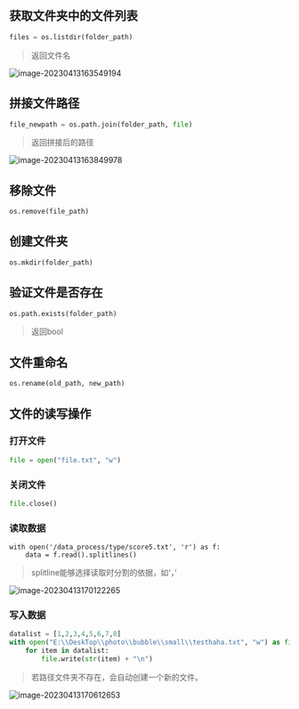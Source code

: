 ## 获取文件夹中的文件列表

```python
files = os.listdir(folder_path)
```

> 返回文件名

![image-20230413163549194](https://yoga-typora-photo.oss-cn-beijing.aliyuncs.com/typora_img/image-20230413163549194.png)



## 拼接文件路径

```python
file_newpath = os.path.join(folder_path, file)
```

> 返回拼接后的路径

![image-20230413163849978](https://yoga-typora-photo.oss-cn-beijing.aliyuncs.com/typora_img/image-20230413163849978.png)



## 移除文件

```python
os.remove(file_path)
```



## 创建文件夹

```python
os.mkdir(folder_path)
```



## 验证文件是否存在

```python
os.path.exists(folder_path)
```

> 返回bool



## 文件重命名

```python
os.rename(old_path, new_path)
```



## 文件的读写操作

### 打开文件

```python
file = open("file.txt", "w")
```



### 关闭文件

```python
file.close()
```



### 读取数据

```
with open('/data_process/type/score5.txt', 'r') as f:
    data = f.read().splitlines()
```

> splitline能够选择读取时分割的依据，如‘，’

![image-20230413170122265](https://yoga-typora-photo.oss-cn-beijing.aliyuncs.com/typora_img/image-20230413170122265.png)



### 写入数据

```python 
datalist = [1,2,3,4,5,6,7,8]
with open("E:\\DeskTop\\photo\\bubble\\small\\testhaha.txt", "w") as file:
    for item in datalist:
        file.write(str(item) + "\n")
```

> 若路径文件夹不存在，会自动创建一个新的文件。

![image-20230413170612653](https://yoga-typora-photo.oss-cn-beijing.aliyuncs.com/typora_img/image-20230413170612653.png)

















